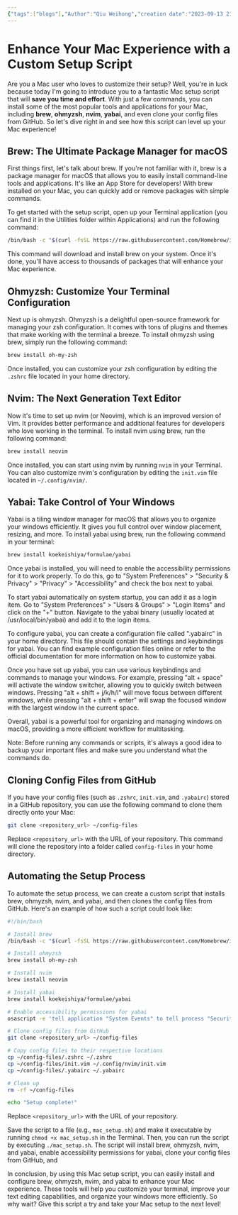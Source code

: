 ```yaml
---
{"tags":["blogs"],"Author":"Qiu Weihong","creation date":"2023-09-13 21:59","modification date":"Wednesday 13th September 2023 21:59:39","publish":true,"topics":["Explore"],"dg-publish":true,"banner":"https://images.unsplash.com/photo-1498050108023-c5249f4df085?auto=format&fit=crop&q=80&w=3272&ixlib=rb-4.0.3&ixid=M3wxMjA3fDB8MHxwaG90by1wYWdlfHx8fGVufDB8fHx8fA%3D%3D","permalink":"/blogs/explore/mac-setup/","dgPassFrontmatter":true,"created":"2023-09-13T21:59:39.000+08:00","updated":"2023-10-31T23:09:16.973+08:00"}
---
```


# Enhance Your Mac Experience with a Custom Setup Script

Are you a Mac user who loves to customize their setup? Well, you're in luck because today I'm going to introduce you to a fantastic Mac setup script that will **save you time and effort**. With just a few commands, you can install some of the most popular tools and applications for your Mac, including **brew**, **ohmyzsh**, **nvim**, **yabai**, and even clone your config files from GitHub. So let's dive right in and see how this script can level up your Mac experience!

## Brew: The Ultimate Package Manager for macOS

First things first, let's talk about brew. If you're not familiar with it, brew is a package manager for macOS that allows you to easily install command-line tools and applications. It's like an App Store for developers! With brew installed on your Mac, you can quickly add or remove packages with simple commands.

To get started with the setup script, open up your Terminal application (you can find it in the Utilities folder within Applications) and run the following command:

```bash
/bin/bash -c "$(curl -fsSL https://raw.githubusercontent.com/Homebrew/install/HEAD/install.sh)"
```

This command will download and install brew on your system. Once it's done, you'll have access to thousands of packages that will enhance your Mac experience.

## Ohmyzsh: Customize Your Terminal Configuration

Next up is ohmyzsh. Ohmyzsh is a delightful open-source framework for managing your zsh configuration. It comes with tons of plugins and themes that make working with the terminal a breeze. To install ohmyzsh using brew, simply run the following command:

```bash
brew install oh-my-zsh
```

Once installed, you can customize your zsh configuration by editing the `.zshrc` file located in your home directory.

## Nvim: The Next Generation Text Editor

Now it's time to set up nvim (or Neovim), which is an improved version of Vim. It provides better performance and additional features for developers who love working in the terminal. To install nvim using brew, run the following command:

```bash
brew install neovim
```

Once installed, you can start using nvim by running `nvim` in your Terminal. You can also customize nvim's configuration by editing the `init.vim` file located in `~/.config/nvim/`.


## Yabai: Take Control of Your Windows

Yabai is a tiling window manager for macOS that allows you to organize your windows efficiently. It gives you full control over window placement, resizing, and more. To install yabai using brew, run the following command in your terminal:

```bash
brew install koekeishiya/formulae/yabai
```

Once yabai is installed, you will need to enable the accessibility permissions for it to work properly. To do this, go to "System Preferences" > "Security & Privacy" > "Privacy" > "Accessibility" and check the box next to yabai.

To start yabai automatically on system startup, you can add it as a login item. Go to "System Preferences" > "Users & Groups" > "Login Items" and click on the "+" button. Navigate to the yabai binary (usually located at /usr/local/bin/yabai) and add it to the login items.

To configure yabai, you can create a configuration file called ".yabairc" in your home directory. This file should contain the settings and keybindings for yabai. You can find example configuration files online or refer to the official documentation for more information on how to customize yabai.

Once you have set up yabai, you can use various keybindings and commands to manage your windows. For example, pressing "alt + space" will activate the window switcher, allowing you to quickly switch between windows. Pressing "alt + shift + j/k/h/l" will move focus between different windows, while pressing "alt + shift + enter" will swap the focused window with the largest window in the current space.

Overall, yabai is a powerful tool for organizing and managing windows on macOS, providing a more efficient workflow for multitasking.



Note: Before running any commands or scripts, it's always a good idea to backup your important files and make sure you understand what the commands do.

## Cloning Config Files from GitHub

If you have your config files (such as `.zshrc`, `init.vim`, and `.yabairc`) stored in a GitHub repository, you can use the following command to clone them directly onto your Mac:

```bash
git clone <repository_url> ~/config-files
```

Replace `<repository_url>` with the URL of your repository. This command will clone the repository into a folder called `config-files` in your home directory.

## Automating the Setup Process

To automate the setup process, we can create a custom script that installs brew, ohmyzsh, nvim, and yabai, and then clones the config files from GitHub. Here's an example of how such a script could look like:

```bash
#!/bin/bash

# Install brew
/bin/bash -c "$(curl -fsSL https://raw.githubusercontent.com/Homebrew/install/HEAD/install.sh)"

# Install ohmyzsh
brew install oh-my-zsh

# Install nvim
brew install neovim

# Install yabai
brew install koekeishiya/formulae/yabai

# Enable accessibility permissions for yabai
osascript -e 'tell application "System Events" to tell process "Security & Privacy" to tell window 1 to click checkbox 1 of row 2 of table 1 of scroll area 1'

# Clone config files from GitHub
git clone <repository_url> ~/config-files

# Copy config files to their respective locations
cp ~/config-files/.zshrc ~/.zshrc
cp ~/config-files/init.vim ~/.config/nvim/init.vim
cp ~/config-files/.yabairc ~/.yabairc

# Clean up
rm -rf ~/config-files

echo "Setup complete!"
```

Replace `<repository_url>` with the URL of your repository.

Save the script to a file (e.g., `mac_setup.sh`) and make it executable by running `chmod +x mac_setup.sh` in the Terminal. Then, you can run the script by executing `./mac_setup.sh`. The script will install brew, ohmyzsh, nvim, and yabai, enable accessibility permissions for yabai, clone your config files from GitHub, and

In conclusion, by using this Mac setup script, you can easily install and configure brew, ohmyzsh, nvim, and yabai to enhance your Mac experience. These tools will help you customize your terminal, improve your text editing capabilities, and organize your windows more efficiently. So why wait? Give this script a try and take your Mac setup to the next level!